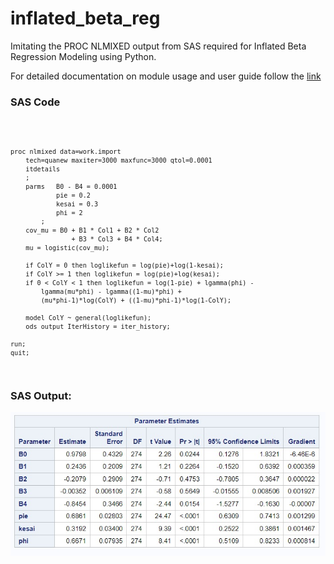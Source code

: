# inflated_beta_reg
Imitating the PROC NLMIXED output from SAS required for Inflated Beta Regression Modeling 
using Python.

For detailed documentation on module usage and user guide follow the [link](https://github.com/pages/subhajit-dubey/inflated_beta_reg)

### SAS Code

<code>

    proc nlmixed data=work.import
        tech=quanew maxiter=3000 maxfunc=3000 qtol=0.0001
        itdetails
        ;
        parms 	B0 - B4 = 0.0001
                pie = 0.2
                kesai = 0.3
                phi = 2
            ;
        cov_mu = B0 + B1 * Col1 + B2 * Col2 
                    + B3 * Col3 + B4 * Col4;
        mu = logistic(cov_mu);
        
        if ColY = 0 then loglikefun = log(pie)+log(1-kesai);
        if ColY >= 1 then loglikefun = log(pie)+log(kesai);
        if 0 < ColY < 1 then loglikefun = log(1-pie) + lgamma(phi) -
            lgamma(mu*phi) - lgamma((1-mu)*phi) +
            (mu*phi-1)*log(ColY) + ((1-mu)*phi-1)*log(1-ColY);
            
        model ColY ~ general(loglikefun);
        ods output IterHistory = iter_history;

    run;
    quit;
</code>

### SAS Output:

![img1](https://github.com/subhajit-dubey/inflated_beta_reg/blob/main/img/img1.jpg)

